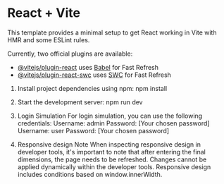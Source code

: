 # React + Vite

This template provides a minimal setup to get React working in Vite with HMR and some ESLint rules.

Currently, two official plugins are available:

- [@vitejs/plugin-react](https://github.com/vitejs/vite-plugin-react/blob/main/packages/plugin-react/README.md) uses [Babel](https://babeljs.io/) for Fast Refresh
- [@vitejs/plugin-react-swc](https://github.com/vitejs/vite-plugin-react-swc) uses [SWC](https://swc.rs/) for Fast Refresh

1. Install project dependencies using npm:
npm install


2. Start the development server:
npm run dev

3. Login Simulation
For login simulation, you can use the following credentials:
Username: admin
Password: [Your chosen password]
Username: user
Password: [Your chosen password]

4. Responsive design Note
When inspecting responsive design in developer tools, it's important to note that after entering the final dimensions, the page needs to be refreshed. Changes cannot be applied dynamically within the developer tools. Responsive design includes conditions based on window.innerWidth.